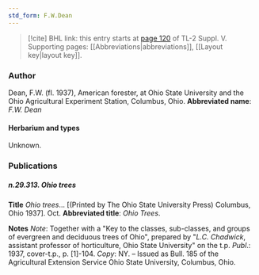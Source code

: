 ```yaml
---
std_form: F.W.Dean
---
```


> [!cite] BHL link: this entry starts at [page 120](https://www.biodiversitylibrary.org/page/33259166) of TL-2 Suppl. V.
> Supporting pages: [[Abbreviations|abbreviations]], [[Layout key|layout key]].

### Author

Dean, F.W. (fl. 1937), American forester, at Ohio State University and the Ohio Agricultural Experiment Station, Columbus, Ohio. 
**Abbreviated name**: *F.W. Dean*

#### Herbarium and types

Unknown.

### Publications

##### n.29.313. Ohio trees

**Title**
*Ohio trees*... \[(Printed by The Ohio State University Press) Columbus, Ohio 1937\]. Oct.
**Abbreviated title**: *Ohio Trees*.

**Notes**
*Note*: Together with a "Key to the classes, sub-classes, and groups of evergreen and deciduous trees of Ohio", prepared by "*L.C. Chadwick*, assistant professor of horticulture, Ohio State University" on the t.p.
*Publ*.: 1937, cover-t.p., p. \[1\]-104. *Copy*: NY. – Issued as Bull. 185 of the Agricultural Extension Service Ohio State University, Columbus, Ohio.

